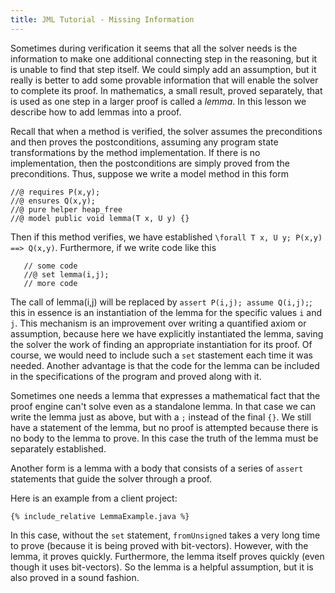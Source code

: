 ```yaml
---
title: JML Tutorial - Missing Information
---
```


Sometimes during verification it seems that all the solver needs is the information to make one additional connecting step in the reasoning,
but it is unable to find that step itself. We could simply add an assumption, but it really is better to add some provable information that will 
enable the solver to complete its proof. In mathematics, a small result, proved separately, that is used as one step in a larger proof is called a _lemma_. In this lesson we describe how to add lemmas into a proof.

Recall that when a method is verified, the solver assumes the preconditions and then proves the postconditions, assuming any program state transformations by  the method implementation. If there is no implementation, then the postconditions are simply proved from the preconditions.
Thus, suppose we write a model method in this form
```
//@ requires P(x,y);
//@ ensures Q(x,y);
//@ pure helper heap_free
//@ model public void lemma(T x, U y) {}
```
Then if this method verifies, we have established `\forall T x, U y; P(x,y) ==> Q(x,y)`.
Furthermore, if we write code like this
```
   // some code
   //@ set lemma(i,j);
   // more code
```
The call of lemma(i,j) will be replaced by `assert P(i,j); assume Q(i,j);`; this in essence is an instantiation of the lemma for the specific values `i` and `j`. This mechanism is an improvement over writing a quantified axiom or assumption, because here we have explicitly instantiated the lemma, saving the 
solver the work of finding an appropriate instantiation for its proof. Of course, we would need to include such a `set` stastement each time it was needed. Another advantage is that the code for the lemma can be included in the specifications of the program and proved along with it.

Sometimes one needs a lemma that expresses a mathematical fact that the proof engine can't solve even as a standalone lemma. In that case we can write the lemma just as above, but with a `;` instead of the final `{}`. We still have a statement of the lemma, but no proof is attempted because there is no body to the lemma to prove. In this case the truth of the lemma must be separately established.

Another form is a lemma with a body that consists of a series of `assert` statements that guide the solver through a proof.

Here is an example from a client project:
```
{% include_relative LemmaExample.java %}
```
In this case, without the `set` statement, `fromUnsigned` takes a very long time to prove (because it is being proved with bit-vectors).
However, with the lemma, it proves quickly. Furthermore, the lemma itself proves quickly (even though it uses bit-vectors).
So the lemma is a helpful assumption, but it is also proved in a sound fashion.